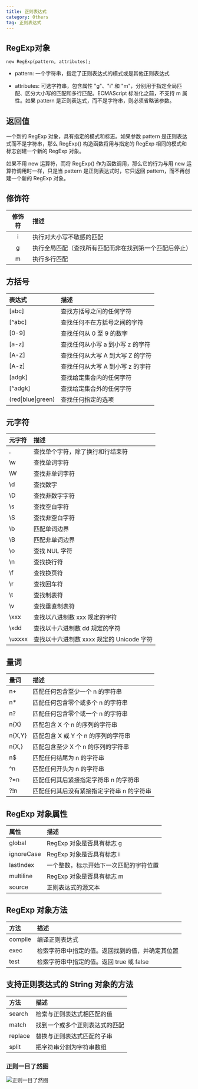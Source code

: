 ```yaml
---
title: 正则表达式
category: Others
tag: 正则表达式
---
```


## RegExp对象

`new RegExp(pattern, attributes);`

- pattern: 一个字符串，指定了正则表达式的模式或是其他正则表达式

- attributes: 可选字符串，包含属性 "g"、"i" 和 "m"，分别用于指定全局匹配、区分大小写的匹配和多行匹配。ECMAScript 标准化之前，不支持 m 属性。如果 pattern 是正则表达式，而不是字符串，则必须省略该参数。

## 返回值

一个新的 RegExp 对象，具有指定的模式和标志。如果参数 pattern 是正则表达式而不是字符串，那么 RegExp() 构造函数将用与指定的 RegExp 相同的模式和标志创建一个新的 RegExp 对象。

如果不用 new 运算符，而将 RegExp() 作为函数调用，那么它的行为与用 new 运算符调用时一样，只是当 pattern 是正则表达式时，它只返回 pattern，而不再创建一个新的 RegExp 对象。

## 修饰符

|修饰符  | 描述     |
| :----: |:------- |
|i       | 执行对大小写不敏感的匹配 |
|g       | 执行全局匹配（查找所有匹配而非在找到第一个匹配后停止）|
|m       | 执行多行匹配     |

## 方括号

| 表达式 | 描述 |
|:------ | :---- |
| [abc]  | 查找方括号之间的任何字符          |
| [^abc] | 查找任何不在方括号之间的字符      |
| [0-9]  | 查找任何从 0 至 9 的数字          |
| [a-z]  | 查找任何从小写 a 到小写 z 的字符  |
| [A-Z]  | 查找任何从大写 A 到大写 Z 的字符  |
| [A-z]  | 查找任何从大写 A 到小写 z 的字符  |
| [adgk] | 查找给定集合内的任何字符          |
| [^adgk]| 查找给定集合外的任何字符          |
| (red\|blue\|green) | 查找任何指定的选项    |

## 元字符

| 元字符 | 描述 |
|:------ |:-----|
| .      | 查找单个字符，除了换行和行结束符 |
| \w     | 查找单词字符                     |
| \W     | 查找非单词字符                   |
| \d     | 查找数字                         |
| \D     | 查找非数字字符                   |
| \s     | 查找空白字符                     |
| \S     | 查找非空白字符                   |
| \b     | 匹配单词边界                     |
| \B     | 匹配非单词边界                   |
| \o     | 查找 NUL 字符                    |
| \n     | 查找换行符                       |
| \f     | 查找换页符                       |
| \r     | 查找回车符                       |
| \t     | 查找制表符                       |
| \v     | 查找垂直制表符                   |
| \xxx   | 查找以八进制数 xxx 规定的字符    |
| \xdd   | 查找以十六进制数 dd 规定的字符   |
| \uxxxx | 查找以十六进制数 xxxx 规定的 Unicode 字符 |

## 量词

| 量词  | 描述 |
|:----  |:----|
| n+    | 匹配任何包含至少一个 n 的字符串 |
| n*    | 匹配任何包含零个或多个 n 的字符串 |
| n?    | 匹配任何包含零个或一个 n 的字符串 |
| n{X}  | 匹配包含 X 个 n 的序列的字符串 |
| n{X,Y}| 匹配包含 X 或 Y 个 n 的序列的字符串 |
| n{X,} | 匹配包含至少 X 个 n 的序列的字符串 |
| n$    | 匹配任何结尾为 n 的字符串 |
| ^n    | 匹配任何开头为 n 的字符串 |
| ?=n   | 匹配任何其后紧接指定字符串 n 的字符串 |
| ?!n   | 匹配任何其后没有紧接指定字符串 n 的字符串 |

## RegExp 对象属性

| 属性	| 描述	|
| :---- |:----|
| global     |	RegExp 对象是否具有标志 g |
| ignoreCase |	RegExp 对象是否具有标志 i|
| lastIndex  |	一个整数，标示开始下一次匹配的字符位置 |
| multiline	 | RegExp 对象是否具有标志 m |
| source     |	正则表达式的源文本 |

## RegExp 对象方法

| 方法 | 描述 |
| :----  |:----|
| compile|	编译正则表达式 |
| exec   |	检索字符串中指定的值。返回找到的值，并确定其位置 |
| test   |	检索字符串中指定的值。返回 true 或 false |

## 支持正则表达式的 String 对象的方法

| 方法 | 描述 |
| :---- |:----|
| search  |	检索与正则表达式相匹配的值|
| match	  | 找到一个或多个正则表达式的匹配|
| replace |	替换与正则表达式匹配的子串|
| split	  | 把字符串分割为字符串数组|


### 正则一目了然图

![正则一目了然图](http://i2.tietuku.com/7e6d1adb541a0fb5.jpg)
